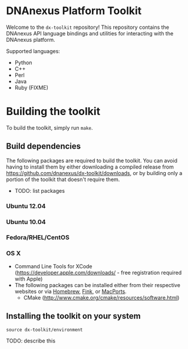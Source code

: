 DNAnexus Platform Toolkit
=========================

Welcome to the `dx-toolkit` repository! This repository contains the DNAnexus API language bindings and utilities for interacting with the DNAnexus platform.

Supported languages:

* Python
* C++
* Perl
* Java
* Ruby (FIXME)

# Building the toolkit

To build the toolkit, simply run ```make```.

## Build dependencies

The following packages are required to build the toolkit. You can avoid having to install them by either downloading a
compiled release from https://github.com/dnanexus/dx-toolkit/downloads, or by building only a portion of the toolkit
that doesn't require them.

* TODO: list packages

### Ubuntu 12.04

### Ubuntu 10.04

### Fedora/RHEL/CentOS

### OS X
* Command Line Tools for XCode (https://developer.apple.com/downloads/ - free registration required with Apple)
* The following packages can be installed either from their respective websites or via [Homebrew](http://mxcl.github.com/homebrew/), [Fink](http://www.finkproject.org/), or [MacPorts](http://www.macports.org/).
    * CMake (http://www.cmake.org/cmake/resources/software.html)

## Installing the toolkit on your system

```
source dx-toolkit/environment
```

TODO: describe this
